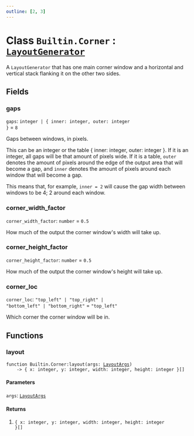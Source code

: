 ```yaml
---
outline: [2, 3]
---
```


# Class `Builtin.Corner` : <code><a href="/lua-reference/classes/LayoutGenerator">LayoutGenerator</a></code>


A `LayoutGenerator` that has one main corner window and a
horizontal and vertical stack flanking it on the other two sides.

## Fields

### gaps

`gaps`: <code>integer | { inner: integer, outer: integer }</code> = `8`

Gaps between windows, in pixels.

This can be an integer or the table { inner: integer, outer: integer }.
If it is an integer, all gaps will be that amount of pixels wide.
If it is a table, `outer` denotes the amount of pixels around the
edge of the output area that will become a gap, and
`inner` denotes the amount of pixels around each window that
will become a gap.

This means that, for example, `inner = 2` will cause the gap
width between windows to be 4; 2 around each window.

### corner_width_factor

`corner_width_factor`: <code>number</code> = `0.5`

How much of the output the corner window's width will take up.

### corner_height_factor

`corner_height_factor`: <code>number</code> = `0.5`

How much of the output the corner window's height will take up.

### corner_loc

`corner_loc`: <code>"top_left" | "top_right" | "bottom_left" | "bottom_right"</code> = `"top_left"`

Which corner the corner window will be in.


## Functions

### <Badge type="method" text="method" /> layout

<div class="language-lua"><pre><code>function Builtin.Corner:layout(args: <a href="/lua-reference/classes/LayoutArgs">LayoutArgs</a>)
    -> { x: integer, y: integer, width: integer, height: integer }[]</code></pre></div>



#### Parameters

`args`: <code><a href="/lua-reference/classes/LayoutArgs">LayoutArgs</a></code>



#### Returns

1. <code>{ x: integer, y: integer, width: integer, height: integer }[]</code>



